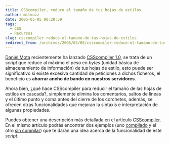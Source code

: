 ```yaml
---
title: CSScompiler, reduce el tamaño de tus hojas de estilos
author: milmazz
date: 2005-05-05 00:20:59
tags:
  - CSS
  - Recursos
slug: csscompiler-reduce-el-tamano-de-tus-hojas-de-estilos
redirect_from: /archivos/2005/05/05/csscompiler-reduce-el-tamano-de-tus-hojas-de-estilos/
---
```


[Daniel Mota](http://www.danielmota.com/) recientemente ha lanzado [CSScompiler
1.0](http://icebeat.bitacoras.com/archivo/121/csscompiler-10), se trata de un
_script_ que reduce al máximo el peso en _bytes_ (unidad básica de
almacenamiento de información) de tus hojas de estilo, esto puede ser
significativo si existe excesiva cantidad de peticiones a dichos ficheros, el
beneficio es **ahorrar ancho de bando en nuestros servidores**.

Ahora bien, ¿qué hace CSScompiler para reducir el tamaño de las hojas de estilos
en cascada?, simplemente elimina los comentarios, saltos de líneas y el último
punto y coma antes del cierre de los corchetes, además, se ofrecen otras
funcionalidades que mejoran la sintaxis e interpretación de algunas propiedades.

Puedes obtener una descripción más detallada en el artículo
[CSScompiler](http://icebeat.bitacoras.com/archivo/117/csscompiler). En el mismo
artículo podrás encontrar dos ejemplos (uno
[compilado](http://icebeat.bitacoras.com/csscompiler/css.php?css=css.css) y el
otro [sin compilar](http://icebeat.bitacoras.com/csscompiler/css.css)) que te
darán una idea acerca de la funcionalidad de este _script_.
